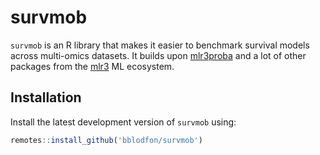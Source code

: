 # survmob

<!-- badges: start -->

<!-- badges: end -->

`survmob` is an R library that makes it easier to benchmark survival models across 
multi-omics datasets.
It builds upon [mlr3proba](https://github.com/mlr-org/mlr3proba/) and a lot of 
other packages from the [mlr3](https://github.com/mlr-org/) ML ecosystem.

## Installation

Install the latest development version of `survmob` using:
```r
remotes::install_github('bblodfon/survmob')
```
